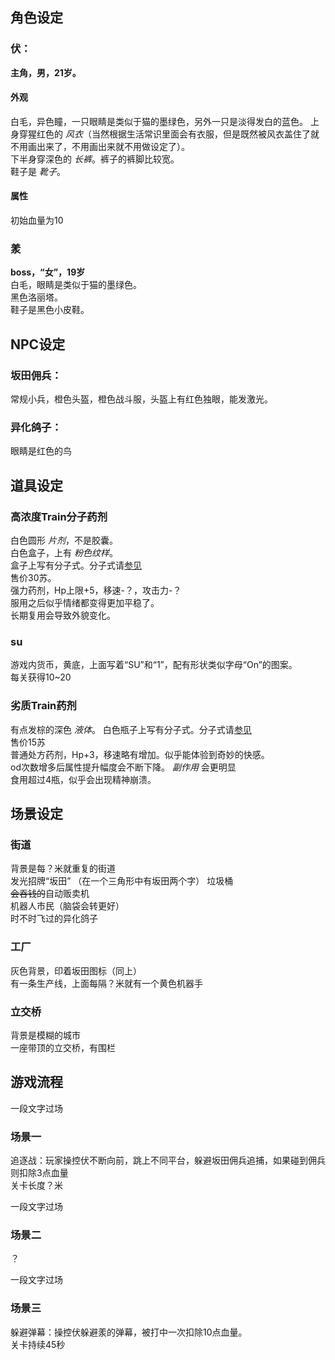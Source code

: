## 角色设定

### 伏：
**主角，男，21岁。**  
#### 外观
白毛，异色瞳，一只眼睛是类似于猫的墨绿色，另外一只是淡得发白的蓝色。
上身穿猩红色的 *风衣*（当然根据生活常识里面会有衣服，但是既然被风衣盖住了就不用画出来了，不用画出来就不用做设定了）。  
下半身穿深色的 *长裤*。裤子的裤脚比较宽。  
鞋子是 *靴子*。  

#### 属性  
初始血量为10  

### 羕 
**boss，“女”，19岁**  
白毛，眼睛是类似于猫的墨绿色。  
黑色洛丽塔。  
鞋子是黑色小皮鞋。  

## NPC设定

### 坂田佣兵：
常规小兵，橙色头盔，橙色战斗服，头盔上有红色独眼，能发激光。  

### 异化鸽子：
眼睛是红色的鸟

## 道具设定

### 高浓度Train分子药剂  
白色圆形 *片剂*，不是胶囊。  
白色盒子，上有 *粉色纹样*。  
盒子上写有分子式。分子式请[参见](https://upload.wikimedia.org/wikipedia/commons/6/66/Estradiol_valerate.svg)    
售价30苏。  
强力药剂，Hp上限+5，移速-？，攻击力-？  
服用之后似乎情绪都变得更加平稳了。  
长期复用会导致外貌变化。  

### su
游戏内货币，黄底，上面写着“SU”和“1”，配有形状类似字母“On”的图案。  
每关获得10~20  

### 劣质Train药剂
有点发棕的深色 *液体*。 
白色瓶子上写有分子式。分子式请[参见](https://zh.wikipedia.org/wiki/%E5%8F%B3%E7%BE%8E%E6%B2%99%E8%8A%AC#/media/File:Dextromethorphan.svg)  
售价15苏  
普通处方药剂，Hp+3，移速略有增加。似乎能体验到奇妙的快感。  
od次数增多后属性提升幅度会不断下降。 *副作用* 会更明显  
食用超过4瓶，似乎会出现精神崩溃。    

## 场景设定  

### 街道
背景是每？米就重复的街道  
发光招牌“坂田” （在一个三角形中有坂田两个字）
垃圾桶  
~~会吞钱的~~自动贩卖机  
机器人市民（脑袋会转更好）  
时不时飞过的异化鸽子

### 工厂
灰色背景，印着坂田图标（同上）  
有一条生产线，上面每隔？米就有一个黄色机器手

### 立交桥
背景是模糊的城市  
一座带顶的立交桥，有围栏

## 游戏流程
一段文字过场  
### 场景一
追逐战：玩家操控伏不断向前，跳上不同平台，躲避坂田佣兵追捕，如果碰到佣兵则扣除3点血量  
关卡长度？米

一段文字过场
### 场景二
？

一段文字过场
### 场景三
躲避弹幕：操控伏躲避羕的弹幕，被打中一次扣除10点血量。  
关卡持续45秒